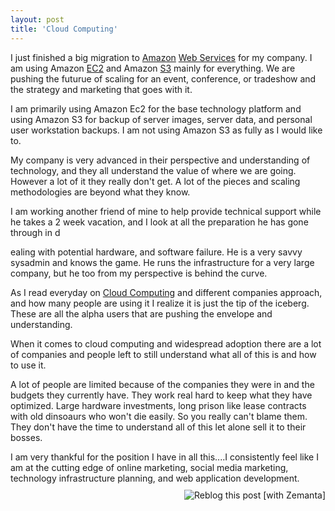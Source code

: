 ```yaml
---
layout: post
title: 'Cloud Computing'
---
```

I just finished a big migration to <a class="zem_slink" title="Amazon" rel="homepage" href="http://amazon.com/">Amazon</a> <a class="zem_slink" title="Web service" rel="wikipedia" href="http://en.wikipedia.org/wiki/Web_service">Web Services</a> for my company. I am using Amazon <a class="zem_slink" title="Amazon EC2" rel="homepage" href="http://amazon.com">EC2</a> and Amazon <a class="zem_slink" title="Amazon S3" rel="homepage" href="http://aws.amazon.com/s3">S3</a> mainly for everything. We are pushing the futurue of scaling for an event, conference, or tradeshow and the strategy and marketing that goes with it.<p></p>
I am primarily using Amazon Ec2 for the base technology platform and using Amazon S3 for backup of server images, server data, and personal user workstation backups. I am not using Amazon S3 as fully as I would like to.<p></p>
My company is very advanced in their perspective and understanding of technology, and they all understand the value of where we are going. However a lot of it they really don't get. A lot of the pieces and scaling methodologies are beyond what they know.

I am working another friend of mine to help provide technical support while he takes a 2 week vacation, and I look at all the preparation he has gone through in d<p></p>
ealing with potential hardware, and software failure. He is a very savvy sysadmin and knows the game. He runs the infrastructure for a very large company, but he too from my perspective is behind the curve.<p></p>
As I read everyday on <a class="zem_slink" title="Cloud computing" rel="wikipedia" href="http://en.wikipedia.org/wiki/Cloud_computing">Cloud Computing</a> and different companies approach, and how many people are using it I realize it is just the tip of the iceberg. These are all the alpha users that are pushing the envelope and understanding.<p></p>
When it comes to cloud computing and widespread adoption there are a lot of companies and people left to still understand what all of this is and how to use it.<p></p>
A lot of people are limited because of the companies they were in and the budgets they currently have. They work real hard to keep what they have optimized. Large hardware investments, long prison like lease contracts with old dinsoaurs who won't die easily. So you really can't blame them. They don't have the time to understand all of this let alone sell it to their bosses.<p></p>
I am very thankful for the position I have in all this....I consistently feel like I am at the cutting edge of online marketing, social media marketing, technology infrastructure planning, and web application development.
<div class="zemanta-pixie" style="margin-top: 10px; height: 15px;"><a class="zemanta-pixie-a" title="Zemified by Zemanta" href="http://reblog.zemanta.com/zemified/1be26a1b-4e37-4e35-b974-e5fec03d65d2/"><img class="zemanta-pixie-img" style="border: medium none ; float: right;" src="http://img.zemanta.com/reblog_e.png?x-id=1be26a1b-4e37-4e35-b974-e5fec03d65d2" alt="Reblog this post [with Zemanta]" /></a><span class="zem-script more-related"><script src="http://static.zemanta.com/readside/loader.js" type="text/javascript"></script></span></div>